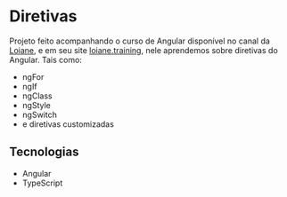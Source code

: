 # Diretivas

Projeto feito acompanhando o curso de Angular disponível no canal da [Loiane](https://www.youtube.com/@loianegroner), e em seu site [loiane.training](https://loiane.training/), nele aprendemos sobre diretivas do Angular. Tais como:
 - ngFor
 - ngIf
 - ngClass
 - ngStyle
 - ngSwitch
 - e diretivas customizadas

## Tecnologias

- Angular
- TypeScript


